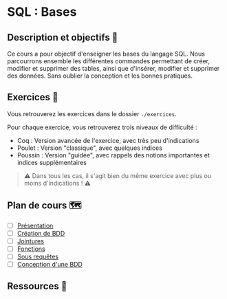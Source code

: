 # SQL : Bases

## Description et objectifs 🎯

Ce cours a pour objectif d'enseigner les bases du langage SQL.
Nous parcourrons ensemble les différentes commandes permettant de créer, modifier et supprimer des tables, ainsi que d'insérer, modifier et supprimer des données.
Sans oublier la conception et les bonnes pratiques.

## Exercices 💪

Vous retrouverez les exercices dans le dossier `./exercices`.

Pour chaque exercice, vous retrouverez trois niveaux de difficulté : 
- Coq : Version avancée de l'exercice, avec très peu d'indications
- Poulet : Version "classique", avec quelques indices
- Poussin : Version "guidée", avec rappels des notions importantes et indices supplémentaires

> ⚠️ Dans tous les cas, il s'agit bien du même exercice avec plus ou moins d'indications ! ⚠️

## Plan de cours 🗺️

- [ ] [Présentation]()
- [ ] [Création de BDD]()
- [ ] [Jointures]()
- [ ] [Fonctions]()
- [ ] [Sous requêtes]()
- [ ] [Conception d'une BDD]()

## Ressources 👜

<!-- 
- Citez les sources utilisées pour la création du cours
-->